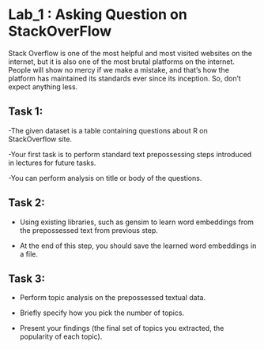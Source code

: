 # Lab_1 : Asking Question on StackOverFlow

Stack Overflow is one of the most helpful and most visited websites on the internet, but it is also one of the most brutal platforms on the internet. People will show no mercy if we make a mistake, and that’s how the platform has maintained its standards ever since its inception. So, don’t expect anything less.

## Task 1:
-The given dataset is a table containing questions about R on StackOverflow site.

-Your first task is to perform standard text prepossessing steps introduced in lectures for future tasks.

-You can perform analysis on title or body of the questions.


## Task 2:

- Using existing libraries, such as gensim to learn word embeddings from the prepossessed text from previous step.

- At the end of this step, you should save the learned word embeddings in a file.

## Task 3:

- Perform topic analysis on the prepossessed textual data.

- Briefly specify how you pick the number of topics.

- Present your findings (the final set of topics you extracted, the popularity of each topic).
